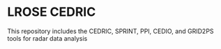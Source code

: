# LROSE CEDRIC
This repository includes the CEDRIC, SPRINT, PPI, CEDIO, and GRID2PS tools for radar data analysis
